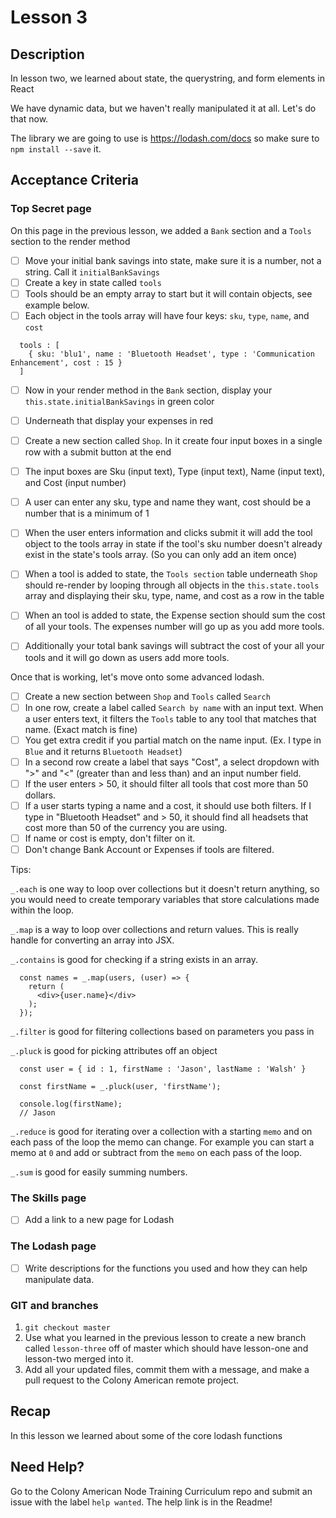 # Lesson 3

## Description

In lesson two, we learned about state, the querystring, and form elements in React

We have dynamic data, but we haven't really manipulated it at all. Let's do that now.

The library we are going to use is https://lodash.com/docs so make sure to `npm install --save` it.

## Acceptance Criteria

### Top Secret page
  On this page in the previous lesson, we added a `Bank` section and a `Tools` section to the render method

  - [ ] Move your initial bank savings into state, make sure it is a number, not a string. Call it `initialBankSavings`
  - [ ] Create a key in state called `tools`
  - [ ] Tools should be an empty array to start but it will contain objects, see example below.
  - [ ] Each object in the tools array will have four keys: `sku`, `type`, `name`, and `cost`

  ```
    tools : [
      { sku: 'blu1', name : 'Bluetooth Headset', type : 'Communication Enhancement', cost : 15 }
    ]
  ```

  - [ ] Now in your render method in the `Bank` section, display your `this.state.initialBankSavings` in green color
  - [ ] Underneath that display your expenses in red

  - [ ] Create a new section called `Shop`. In it create four input boxes in a single row with a submit button at the end
  - [ ] The input boxes are Sku (input text), Type (input text), Name (input text), and Cost (input number)
  - [ ] A user can enter any sku, type and name they want, cost should be a number that is a minimum of 1
  - [ ] When the user enters information and clicks submit it will add the tool object to the tools array in state if the tool's sku number doesn't already exist in the state's tools array. (So you can only add an item once)


  - [ ] When a tool is added to state, the `Tools section` table underneath `Shop` should re-render by looping through all objects in the `this.state.tools` array and displaying their sku, type, name, and cost as a row in the table
  - [ ] When an tool is added to state, the Expense section should sum the cost of all your tools. The expenses number will go up as you add more tools.
  - [ ] Additionally your total bank savings will subtract the cost of your all your tools and it will go down as users add more tools.

  Once that is working, let's move onto some advanced lodash.

  - [ ] Create a new section between `Shop` and `Tools` called `Search`
  - [ ] In one row, create a label called `Search by name` with an input text. When a user enters text, it filters the `Tools` table to any tool that matches that name. (Exact match is fine)
  - [ ] You get extra credit if you partial match on the name input. (Ex. I type in `Blue` and it returns `Bluetooth Headset`)
  - [ ] In a second row create a label that says "Cost", a select dropdown with ">" and "<" (greater than and less than) and an input number field.
  - [ ] If the user enters > 50, it should filter all tools that cost more than 50 dollars.
  - [ ] If a user starts typing a name and a cost, it should use both filters. If I type in "Bluetooth Headset" and > 50, it should find all headsets that cost more than 50 of the currency you are using.
  - [ ] If name or cost is empty, don't filter on it.
  - [ ] Don't change Bank Account or Expenses if tools are filtered.

Tips:

`_.each` is one way to loop over collections but it doesn't return anything, so you would need to create temporary variables that store calculations made within the loop.

`_.map` is a way to loop over collections and return values. This is really handle for converting an array into JSX.

`_.contains` is good for checking if a string exists in an array.

```
  const names = _.map(users, (user) => {
    return (
      <div>{user.name}</div>
    );
  });
```

`_.filter` is good for filtering collections based on parameters you pass in

`_.pluck` is good for picking attributes off an object

```
  const user = { id : 1, firstName : 'Jason', lastName : 'Walsh' }

  const firstName = _.pluck(user, 'firstName');

  console.log(firstName);
  // Jason
```

`_.reduce` is good for iterating over a collection with a starting `memo` and on each pass of the loop the memo can change. For example you can start a memo at `0` and add or subtract from the `memo` on each pass of the loop.

`_.sum` is good for easily summing numbers.

### The Skills page
  - [ ] Add a link to a new page for Lodash

### The Lodash page
  - [ ] Write descriptions for the functions you used and how they can help manipulate data.

### GIT and branches

1. `git checkout master`
1. Use what you learned in the previous lesson to create a new branch called `lesson-three` off of master which should
have lesson-one and lesson-two merged into it.
1. Add all your updated files, commit them with a message, and make a pull request to the Colony American remote project.

## Recap

In this lesson we learned about some of the core lodash functions

## Need Help?

Go to the Colony American Node Training Curriculum repo and submit an issue with the label `help wanted`. The help link is in the Readme!
